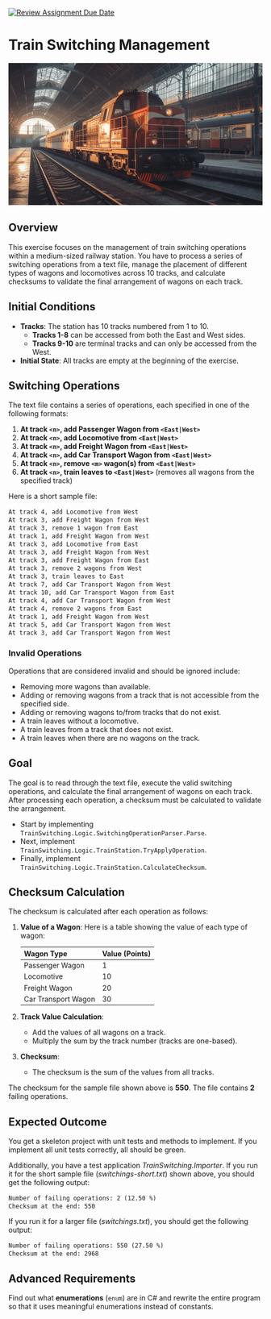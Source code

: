 [![Review Assignment Due Date](https://classroom.github.com/assets/deadline-readme-button-24ddc0f5d75046c5622901739e7c5dd533143b0c8e959d652212380cedb1ea36.svg)](https://classroom.github.com/a/aQvCiXnl)
# Train Switching Management

![Hero Image](./hero.png)

## Overview

This exercise focuses on the management of train switching operations within a medium-sized railway station. You have to process a series of switching operations from a text file, manage the placement of different types of wagons and locomotives across 10 tracks, and calculate checksums to validate the final arrangement of wagons on each track.

## Initial Conditions

- **Tracks**: The station has 10 tracks numbered from 1 to 10.
  - **Tracks 1-8** can be accessed from both the East and West sides.
  - **Tracks 9-10** are terminal tracks and can only be accessed from the West.
- **Initial State**: All tracks are empty at the beginning of the exercise.

## Switching Operations

The text file contains a series of operations, each specified in one of the following formats:

1. **At track `<n>`, add Passenger Wagon from `<East|West>`**
2. **At track `<n>`, add Locomotive from `<East|West>`**
3. **At track `<n>`, add Freight Wagon from `<East|West>`**
4. **At track `<n>`, add Car Transport Wagon from `<East|West>`**
5. **At track `<n>`, remove `<m>` wagon(s) from `<East|West>`**
6. **At track `<n>`, train leaves to `<East|West>`** (removes all wagons from the specified track)

Here is a short sample file:

```text
At track 4, add Locomotive from West
At track 3, add Freight Wagon from West
At track 3, remove 1 wagon from East
At track 1, add Freight Wagon from West
At track 3, add Locomotive from East
At track 3, add Freight Wagon from West
At track 3, add Freight Wagon from East
At track 3, remove 2 wagons from West
At track 3, train leaves to East
At track 7, add Car Transport Wagon from West
At track 10, add Car Transport Wagon from East
At track 4, add Car Transport Wagon from West
At track 4, remove 2 wagons from East
At track 1, add Freight Wagon from West
At track 5, add Car Transport Wagon from West
At track 3, add Car Transport Wagon from West
```

### Invalid Operations

Operations that are considered invalid and should be ignored include:

- Removing more wagons than available.
- Adding or removing wagons from a track that is not accessible from the specified side.
- Adding or removing wagons to/from tracks that do not exist.
- A train leaves without a locomotive.
- A train leaves from a track that does not exist.
- A train leaves when there are no wagons on the track.

## Goal

The goal is to read through the text file, execute the valid switching operations, and calculate the final arrangement of wagons on each track. After processing each operation, a checksum must be calculated to validate the arrangement.

* Start by implementing `TrainSwitching.Logic.SwitchingOperationParser.Parse`.
* Next, implement `TrainSwitching.Logic.TrainStation.TryApplyOperation`.
* Finally, implement `TrainSwitching.Logic.TrainStation.CalculateChecksum`.

## Checksum Calculation

The checksum is calculated after each operation as follows:

1. **Value of a Wagon**: Here is a table showing the value of each type of wagon:

    | Wagon Type           | Value (Points) |
    |----------------------|----------------|
    | Passenger Wagon      | 1              |
    | Locomotive           | 10             |
    | Freight Wagon        | 20             |
    | Car Transport Wagon  | 30             |

2. **Track Value Calculation**:
   - Add the values of all wagons on a track.
   - Multiply the sum by the track number (tracks are one-based).

3. **Checksum**:
   - The checksum is the sum of the values from all tracks.

The checksum for the sample file shown above is **550**. The file contains **2** failing operations.

## Expected Outcome

You get a skeleton project with unit tests and methods to implement. If you implement all unit tests correctly, all should be green.

Additionally, you have a test application *TrainSwitching.Importer*. If you run it for the short sample file (*switchings-short.txt*) shown above, you should get the following output:

```text
Number of failing operations: 2 (12.50 %)
Checksum at the end: 550
```

If you run it for a larger file (*switchings.txt*), you should get the following output:

```text
Number of failing operations: 550 (27.50 %)
Checksum at the end: 2968
```

## Advanced Requirements

Find out what **enumerations** (`enum`) are in C# and rewrite the entire program so that it uses meaningful enumerations instead of constants.
